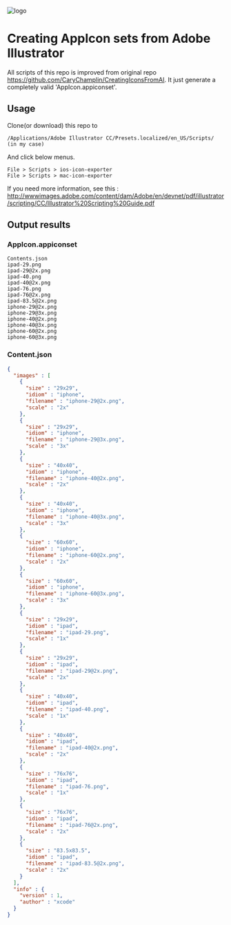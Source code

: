 ![logo](https://github.com/metasmile/ai2app/blob/master/logo.png)


# Creating AppIcon sets from Adobe Illustrator

All scripts of this repo is improved from original repo https://github.com/CaryChamplin/CreatingIconsFromAI.
It just generate a completely valid 'AppIcon.appiconset'.

## Usage
Clone(or download) this repo to
```
/Applications/Adobe Illustrator CC/Presets.localized/en_US/Scripts/ (in my case)
```
And click below menus.

```
File > Scripts > ios-icon-exporter
File > Scripts > mac-icon-exporter
```

If you need more information, see this : http://wwwimages.adobe.com/content/dam/Adobe/en/devnet/pdf/illustrator/scripting/CC/Illustrator%20Scripting%20Guide.pdf

## Output results

### AppIcon.appiconset
```
Contents.json
ipad-29.png
ipad-29@2x.png
ipad-40.png
ipad-40@2x.png
ipad-76.png
ipad-76@2x.png
ipad-83.5@2x.png
iphone-29@2x.png
iphone-29@3x.png
iphone-40@2x.png
iphone-40@3x.png
iphone-60@2x.png
iphone-60@3x.png
```

### Content.json
```json
{
  "images" : [
    {
      "size" : "29x29",
      "idiom" : "iphone",
      "filename" : "iphone-29@2x.png",
      "scale" : "2x"
    },
    {
      "size" : "29x29",
      "idiom" : "iphone",
      "filename" : "iphone-29@3x.png",
      "scale" : "3x"
    },
    {
      "size" : "40x40",
      "idiom" : "iphone",
      "filename" : "iphone-40@2x.png",
      "scale" : "2x"
    },
    {
      "size" : "40x40",
      "idiom" : "iphone",
      "filename" : "iphone-40@3x.png",
      "scale" : "3x"
    },
    {
      "size" : "60x60",
      "idiom" : "iphone",
      "filename" : "iphone-60@2x.png",
      "scale" : "2x"
    },
    {
      "size" : "60x60",
      "idiom" : "iphone",
      "filename" : "iphone-60@3x.png",
      "scale" : "3x"
    },
    {
      "size" : "29x29",
      "idiom" : "ipad",
      "filename" : "ipad-29.png",
      "scale" : "1x"
    },
    {
      "size" : "29x29",
      "idiom" : "ipad",
      "filename" : "ipad-29@2x.png",
      "scale" : "2x"
    },
    {
      "size" : "40x40",
      "idiom" : "ipad",
      "filename" : "ipad-40.png",
      "scale" : "1x"
    },
    {
      "size" : "40x40",
      "idiom" : "ipad",
      "filename" : "ipad-40@2x.png",
      "scale" : "2x"
    },
    {
      "size" : "76x76",
      "idiom" : "ipad",
      "filename" : "ipad-76.png",
      "scale" : "1x"
    },
    {
      "size" : "76x76",
      "idiom" : "ipad",
      "filename" : "ipad-76@2x.png",
      "scale" : "2x"
    },
    {
      "size" : "83.5x83.5",
      "idiom" : "ipad",
      "filename" : "ipad-83.5@2x.png",
      "scale" : "2x"
    }
  ],
  "info" : {
    "version" : 1,
    "author" : "xcode"
  }
}
```
